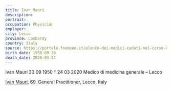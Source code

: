 ```yaml
---
title: Ivan Mauri
description: 
portrait: 
occupation: Physician
employer: 
city: Lecco
province: Lombardy
country: Italy 
source: https://portale.fnomceo.it/elenco-dei-medici-caduti-nel-corso-dellepidemia-di-covid-19/
birth_date: 1950-09-30
death_date: 2020-03-24
---
```


Ivan Mauri 30 09 1950 † 24 03 2020
Medico di medicina generale – Lecco

<a href="https://portale.fnomceo.it/elenco-dei-medici-caduti-nel-corso-dellepidemia-di-covid-19/">Ivan Mauri</a>, 69, General Practitioner, Lecco, Italy

